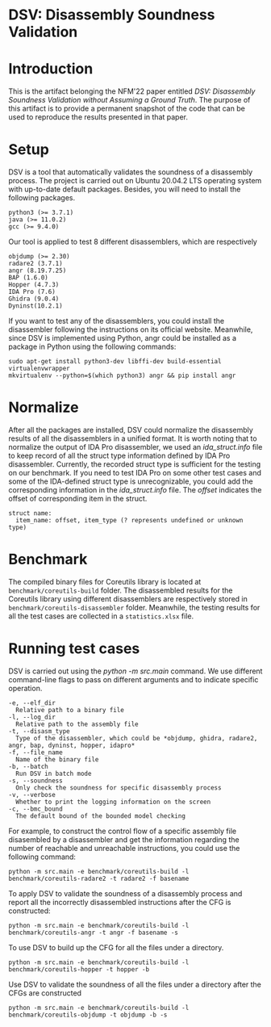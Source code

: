 # DSV: Disassembly Soundness Validation

# Introduction
This is the artifact belonging the NFM'22 paper entitled *DSV: Disassembly Soundness Validation without Assuming a Ground Truth*. The purpose of this artifact is to provide a permanent snapshot of the code that can be used to reproduce the results presented in that paper.

# Setup
DSV is a tool that automatically validates the soundness of a disassembly process. The project is carried out on Ubuntu 20.04.2 LTS operating system with up-to-date default packages. Besides, you will need to install the following packages.

    python3 (>= 3.7.1)
    java (>= 11.0.2)
    gcc (>= 9.4.0)

Our tool is applied to test 8 different disassemblers, which are respectively 

    objdump (>= 2.30)
    radare2 (3.7.1)
    angr (8.19.7.25)
    BAP (1.6.0)
    Hopper (4.7.3)
    IDA Pro (7.6)
    Ghidra (9.0.4)
    Dyninst(10.2.1)
  
If you want to test any of the disassemblers, you could install the disassembler following the instructions on its official website. Meanwhile, since DSV is implemented using Python, angr could be installed as a package in Python using the following commands:

    sudo apt-get install python3-dev libffi-dev build-essential virtualenvwrapper
    mkvirtualenv --python=$(which python3) angr && pip install angr

# Normalize

After all the packages are installed, DSV could normalize the disassembly results of all the disassemblers in a unified format. It is worth noting that to normalize the output of IDA Pro disassembler, we used an *ida_struct.info* file to keep record of all the struct type information defined by IDA Pro disassembler. Currently, the recorded struct type is sufficient for the testing on our benchmark. If you need to test IDA Pro on some other test cases and some of the IDA-defined struct type is unrecognizable, you could add the corresponding information in the *ida_struct.info* file. The *offset* indicates the offset of corresponding item in the struct.

    struct name: 
      item_name: offset, item_type (? represents undefined or unknown type)

# Benchmark

The compiled binary files for Coreutils library is located at `benchmark/coreutils-build` folder. The disassembled results for the Coreutils library using different disassemblers are respectively stored in `benchmark/coreutils-disassembler` folder. Meanwhile, the testing results for all the test cases are collected in a `statistics.xlsx` file.

# Running test cases

DSV is carried out using the *python -m src.main* command. We use different command-line flags to pass on different arguments and to indicate specific operation. 

    -e, --elf_dir
      Relative path to a binary file
    -l, --log_dir
      Relative path to the assembly file
    -t, --disasm_type
      Type of the disassembler, which could be *objdump, ghidra, radare2, angr, bap, dyninst, hopper, idapro*
    -f, --file_name
      Name of the binary file
    -b, --batch
      Run DSV in batch mode
    -s, --soundness
      Only check the soundness for specific disassembly process
    -v, --verbose
      Whether to print the logging information on the screen
    -c, --bmc_bound
      The default bound of the bounded model checking

For example, to construct the control flow of a specific assembly file disasembled by a disassembler and get the information regarding the number of reachable and unreachable instructions, you could use the following command:

    python -m src.main -e benchmark/coreutils-build -l benchmark/coreutils-radare2 -t radare2 -f basename

To apply DSV to validate the soundness of a disassembly process and report all the incorrectly disassembled instructions after the CFG is constructed:

    python -m src.main -e benchmark/coreutils-build -l benchmark/coreutils-angr -t angr -f basename -s

To use DSV to build up the CFG for all the files under a directory.

    python -m src.main -e benchmark/coreutils-build -l benchmark/coreutils-hopper -t hopper -b

Use DSV to validate the soundness of all the files under a directory after the CFGs are constructed

    python -m src.main -e benchmark/coreutils-build -l benchmark/coreutils-objdump -t objdump -b -s




